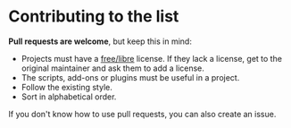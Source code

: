 # Contributing to the list

**Pull requests are welcome**, but keep this in mind:

- Projects must have a [free/libre](https://gnu.org/licenses/license-list.html) license. If they lack a license, get to the original maintainer and ask them to add a license.
- The scripts, add-ons or plugins must be useful in a project.
- Follow the existing style.
- Sort in alphabetical order.

If you don't know how to use pull requests, you can also create an issue.